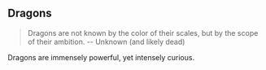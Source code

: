 ## Dragons

> Dragons are not known by the color of their scales, but by the scope of their ambition. -- 
Unknown (and likely dead)

Dragons are immensely powerful, yet intensely curious.